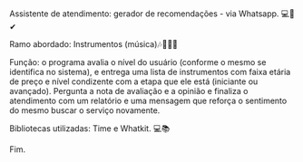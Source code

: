 Assistente de atendimento: gerador de recomendações - via Whatsapp. 💻🧮✔

Ramo abordado: Instrumentos (música)🎶🎹🎸🎻

Função: o programa avalia o nível do usuário (conforme o mesmo se identifica no sistema), e entrega uma lista de instrumentos com faixa etária de preço e nível condizente com a etapa que ele está (iniciante ou avançado). Pergunta a nota de avaliação e a opinião e finaliza o atendimento com um relatório e uma mensagem que reforça o sentimento do mesmo buscar o serviço novamente.

Bibliotecas utilizadas: Time e Whatkit. 💻📚

Fim.
